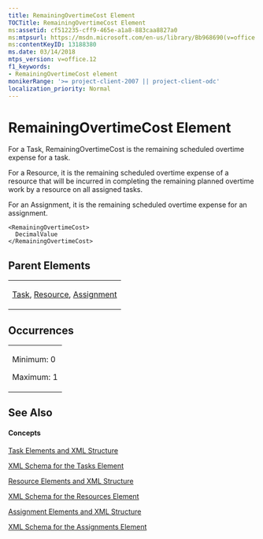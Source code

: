 ```yaml
---
title: RemainingOvertimeCost Element
TOCTitle: RemainingOvertimeCost Element
ms:assetid: cf512235-cff9-465e-a1a8-883caa8827a0
ms:mtpsurl: https://msdn.microsoft.com/en-us/library/Bb968690(v=office.12)
ms:contentKeyID: 13188380
ms.date: 03/14/2018
mtps_version: v=office.12
f1_keywords:
- RemainingOvertimeCost element
monikerRange: '>= project-client-2007 || project-client-odc'
localization_priority: Normal
---
```


# RemainingOvertimeCost Element




For a Task, RemainingOvertimeCost is the remaining scheduled overtime expense for a task.

For a Resource, it is the remaining scheduled overtime expense of a resource that will be incurred in completing the remaining planned overtime work by a resource on all assigned tasks.

For an Assignment, it is the remaining scheduled overtime expense for an assignment.

    <RemainingOvertimeCost>
      DecimalValue
    </RemainingOvertimeCost>

## Parent Elements

<table>
<colgroup>
<col style="width: 100%" />
</colgroup>
<tbody>
<tr class="odd">
<td><p><a href="task-element.md">Task</a>, <a href="resource-element.md">Resource</a>, <a href="assignment-element.md">Assignment</a></p></td>
</tr>
</tbody>
</table>

## Occurrences

<table>
<colgroup>
<col style="width: 100%" />
</colgroup>
<tbody>
<tr class="odd">
<td><p>Minimum: 0</p>
<p>Maximum: 1</p></td>
</tr>
</tbody>
</table>

## See Also

#### Concepts

[Task Elements and XML Structure](task-elements-and-xml-structure.md)

[XML Schema for the Tasks Element](xml-schema-for-the-tasks-element.md)

[Resource Elements and XML Structure](resource-elements-and-xml-structure.md)

[XML Schema for the Resources Element](xml-schema-for-the-resources-element.md)

[Assignment Elements and XML Structure](assignment-elements-and-xml-structure.md)

[XML Schema for the Assignments Element](xml-schema-for-the-assignments-element.md)

